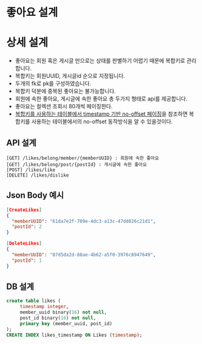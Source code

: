 # 좋아요 설계

# 상세 설계
* 좋아요는 회원 혹은 게시글 만으로는 상태를 판별하기 어렵기 때문에 복합키로 관리합니다.
* 복합키는 회원UUID, 게시글id 순으로 지정됩니다.
* 두개의 fk로 pk를 구성하였습니다.
* 복합키 덕분에 중복된 좋아요는 불가능합니다.
* 회원에 속한 좋아요, 게시글에 속한 좋아요 총 두가지 형태로 api를 제공합니다.
* 좋아요는 컬렉션 조회시 80개씩 페이징한다.
* [복합키를 사용하는 테이블에서 timestamp 기반 no-offset 페이징](https://github.com/liveforone/howru/blob/master/Documents/NO_OFFSET_IN_COMPOSITE_KEY_TABLE.md)을 참조하면 복합키를 사용하는 테이블에서의 no-offset 동작방식을 알 수 있을것이다.

## API 설계
```
[GET] /likes/belong/member/{memberUUID} : 회원에 속한 좋아요
[GET] /likes/belong/post/{postId} : 게시글에 속한 좋아요
[POST] /likes/like
[DELETE] /likes/dislike
```

## Json Body 예시
```json
[CreateLikes]
{
  "memberUUID": "61da7e2f-709e-4dc3-a13c-47dd026c21d1",
  "postId": 2
}

[DeleteLikes]
{
  "memberUUID": "87d5da2d-88ae-4b62-a5f0-3976c8947649",
  "postId": 1
}
```

## DB 설계
```sql
create table likes (
     timestamp integer,
     member_uuid binary(16) not null,
     post_id binary(16) not null,
     primary key (member_uuid, post_id)
);
CREATE INDEX likes_timestamp ON Likes (timestamp);
```